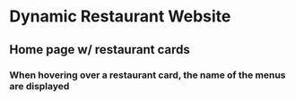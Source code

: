 # Dynamic Restaurant Website 

## Home page w/ restaurant cards

### When hovering over a restaurant card, the name of the menus are displayed